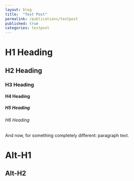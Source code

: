 ```yaml
---
layout: blog
title:  "Test Post"
permalink: /publications/testpost
published: true
categories: testpost
---
```


# H1 Heading
## H2 Heading
### H3 Heading
#### H4 Heading
##### H5 Heading
###### H6 Heading

And now, for something completely different: paragraph text.

Alt-H1
======

Alt-H2
------